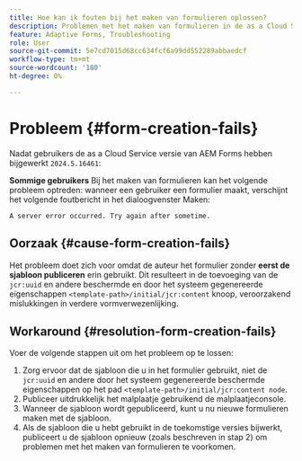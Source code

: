 ```yaml
---
title: Hoe kan ik fouten bij het maken van formulieren oplossen?
description: Problemen met het maken van formulieren in de as a Cloud Service AEM Forms-omgeving oplossen.
feature: Adaptive Forms, Troubleshooting
role: User
source-git-commit: 5e7cd7015d68cc634fcf6a99dd552289abbaedcf
workflow-type: tm+mt
source-wordcount: '180'
ht-degree: 0%

---
```


# Probleem {#form-creation-fails}

Nadat gebruikers de as a Cloud Service versie van AEM Forms hebben bijgewerkt `2024.5.16461`:

**Sommige gebruikers** Bij het maken van formulieren kan het volgende probleem optreden: wanneer een gebruiker een formulier maakt, verschijnt het volgende foutbericht in het dialoogvenster Maken:

`A server error occurred. Try again after sometime.`

## Oorzaak {#cause-form-creation-fails}

Het probleem doet zich voor omdat de auteur het formulier zonder **eerst de sjabloon publiceren** erin gebruikt. Dit resulteert in de toevoeging van de `jcr:uuid` en andere beschermde en door het systeem gegenereerde eigenschappen `<template-path>/initial/jcr:content` knoop, veroorzakend mislukkingen in verdere vormverwezenlijking.

## Workaround {#resolution-form-creation-fails}

Voer de volgende stappen uit om het probleem op te lossen:

1. Zorg ervoor dat de sjabloon die u in het formulier gebruikt, niet de `jcr:uuid` en andere door het systeem gegenereerde beschermde eigenschappen op het pad `<template-path>/initial/jcr:content node`.
1. Publiceer uitdrukkelijk het malplaatje gebruikend de malplaatjeconsole.
1. Wanneer de sjabloon wordt gepubliceerd, kunt u nu nieuwe formulieren maken met de sjabloon.
1. Als de sjabloon die u hebt gebruikt in de toekomstige versies bijwerkt, publiceert u de sjabloon opnieuw (zoals beschreven in stap 2) om problemen met het maken van formulieren te voorkomen.


<!--

# Issue {#form-creation-fails}

After updating to AEM Forms as a Cloud Service version `2024.5.16461.20240524T172309Z`, When a user publishes a form using an unpublished template, it fails to create a form and shows an error:

`Property is protected: jcr:uuid = 09e0d6be-f619-4405-b021-27eb1c5326d3`

## Solution {#troubleshoot-form-creation-fails}

To resolve the issue, perform the following workaround steps:

1. Publish the template explicitly using the template console.
    
    >[!NOTE]
    > Prior to this step ensure that the (unpublished) template does not have `jcr:uuid` and other system generated properties under the initial content's `jcr:content node`. To sort out it, first, sanitize the template to publish it explicitly.

    >[!NOTE]
    > This action doesn't replicate the initial content node.
1. Now, when your template is published, try creating new forms using the template.
1. If the template is changed in the future, publish it again as mentioned in the step 1.

-->










